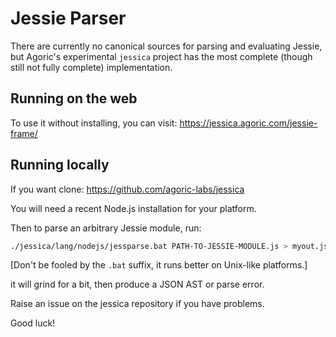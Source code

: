 # Jessie Parser

There are currently no canonical sources for parsing and evaluating Jessie, but Agoric's experimental `jessica` project has the most complete (though still not fully complete) implementation.

## Running on the web

To use it without installing, you can visit: https://jessica.agoric.com/jessie-frame/

## Running locally

If you want clone: https://github.com/agoric-labs/jessica

You will need a recent Node.js installation for your platform.

Then to parse an arbitrary Jessie module, run:

```sh
./jessica/lang/nodejs/jessparse.bat PATH-TO-JESSIE-MODULE.js > myout.json
```

[Don't be fooled by the `.bat` suffix, it runs better on Unix-like platforms.]

it will grind for a bit, then produce a JSON AST or parse error.

Raise an issue on the jessica repository if you have problems.

Good luck!
